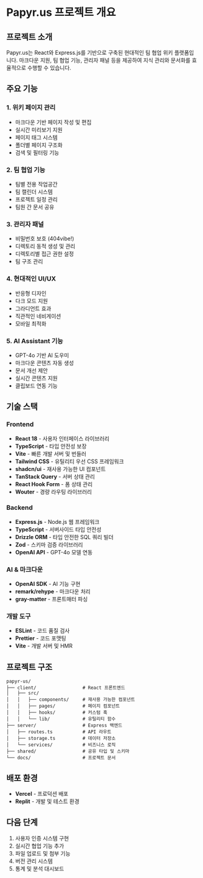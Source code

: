 # Papyr.us 프로젝트 개요

## 프로젝트 소개
Papyr.us는 React와 Express.js를 기반으로 구축된 현대적인 팀 협업 위키 플랫폼입니다. 마크다운 지원, 팀 협업 기능, 관리자 패널 등을 제공하여 지식 관리와 문서화를 효율적으로 수행할 수 있습니다.

## 주요 기능

### 1. 위키 페이지 관리
- 마크다운 기반 페이지 작성 및 편집
- 실시간 미리보기 지원
- 페이지 태그 시스템
- 폴더별 페이지 구조화
- 검색 및 필터링 기능

### 2. 팀 협업 기능
- 팀별 전용 작업공간
- 팀 캘린더 시스템
- 프로젝트 일정 관리
- 팀원 간 문서 공유

### 3. 관리자 패널
- 비밀번호 보호 (404vibe!)
- 디렉토리 동적 생성 및 관리
- 디렉토리별 접근 권한 설정
- 팀 구조 관리

### 4. 현대적인 UI/UX
- 반응형 디자인
- 다크 모드 지원
- 그라디언트 효과
- 직관적인 네비게이션
- 모바일 최적화

### 5. AI Assistant 기능
- GPT-4o 기반 AI 도우미
- 마크다운 콘텐츠 자동 생성
- 문서 개선 제안
- 실시간 콘텐츠 지원
- 클립보드 연동 기능

## 기술 스택

### Frontend
- **React 18** - 사용자 인터페이스 라이브러리
- **TypeScript** - 타입 안전성 보장
- **Vite** - 빠른 개발 서버 및 번들러
- **Tailwind CSS** - 유틸리티 우선 CSS 프레임워크
- **shadcn/ui** - 재사용 가능한 UI 컴포넌트
- **TanStack Query** - 서버 상태 관리
- **React Hook Form** - 폼 상태 관리
- **Wouter** - 경량 라우팅 라이브러리

### Backend
- **Express.js** - Node.js 웹 프레임워크
- **TypeScript** - 서버사이드 타입 안전성
- **Drizzle ORM** - 타입 안전한 SQL 쿼리 빌더
- **Zod** - 스키마 검증 라이브러리
- **OpenAI API** - GPT-4o 모델 연동

### AI & 마크다운
- **OpenAI SDK** - AI 기능 구현
- **remark/rehype** - 마크다운 처리
- **gray-matter** - 프론트매터 파싱

### 개발 도구
- **ESLint** - 코드 품질 검사
- **Prettier** - 코드 포맷팅
- **Vite** - 개발 서버 및 HMR

## 프로젝트 구조
```
papyr-us/
├── client/                 # React 프론트엔드
│   ├── src/
│   │   ├── components/     # 재사용 가능한 컴포넌트
│   │   ├── pages/          # 페이지 컴포넌트
│   │   ├── hooks/          # 커스텀 훅
│   │   └── lib/            # 유틸리티 함수
├── server/                 # Express 백엔드
│   ├── routes.ts           # API 라우트
│   ├── storage.ts          # 데이터 저장소
│   └── services/           # 비즈니스 로직
├── shared/                 # 공유 타입 및 스키마
└── docs/                   # 프로젝트 문서
```

## 배포 환경
- **Vercel** - 프로덕션 배포
- **Replit** - 개발 및 테스트 환경

## 다음 단계
1. 사용자 인증 시스템 구현
2. 실시간 협업 기능 추가
3. 파일 업로드 및 첨부 기능
4. 버전 관리 시스템
5. 통계 및 분석 대시보드
